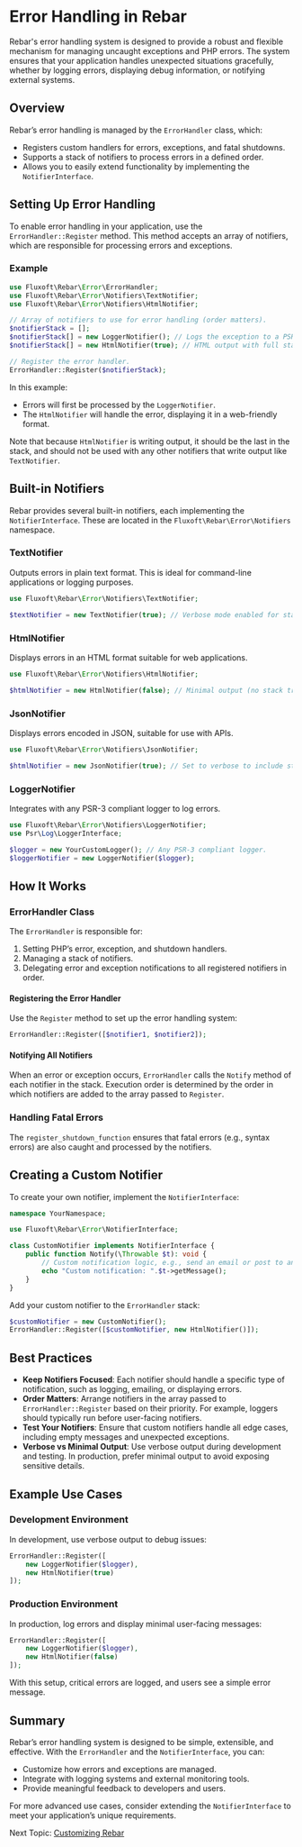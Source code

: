 # Error Handling in Rebar

Rebar's error handling system is designed to provide a robust and flexible mechanism for managing uncaught exceptions and PHP errors. The system ensures that your application handles unexpected situations gracefully, whether by logging errors, displaying debug information, or notifying external systems.

## Overview
Rebar’s error handling is managed by the `ErrorHandler` class, which:
- Registers custom handlers for errors, exceptions, and fatal shutdowns.
- Supports a stack of notifiers to process errors in a defined order.
- Allows you to easily extend functionality by implementing the `NotifierInterface`.

## Setting Up Error Handling

To enable error handling in your application, use the `ErrorHandler::Register` method. This method accepts an array of notifiers, which are responsible for processing errors and exceptions.

### Example
```php
use Fluxoft\Rebar\Error\ErrorHandler;
use Fluxoft\Rebar\Error\Notifiers\TextNotifier;
use Fluxoft\Rebar\Error\Notifiers\HtmlNotifier;

// Array of notifiers to use for error handling (order matters).
$notifierStack = [];
$notifierStack[] = new LoggerNotifier(); // Logs the exception to a PSR-3 compliant logger.
$notifierStack[] = new HtmlNotifier(true); // HTML output with full stack trace in verbose mode.

// Register the error handler.
ErrorHandler::Register($notifierStack);
```

In this example:
- Errors will first be processed by the `LoggerNotifier`.
- The `HtmlNotifier` will handle the error, displaying it in a web-friendly format.

Note that because `HtmlNotifier` is writing output, it should be the last in the stack, and should not be used
with any other notifiers that write output like `TextNotifier`.

## Built-in Notifiers
Rebar provides several built-in notifiers, each implementing the `NotifierInterface`. These are located in the `Fluxoft\Rebar\Error\Notifiers` namespace.

### TextNotifier
Outputs errors in plain text format. This is ideal for command-line applications or logging purposes.
```php
use Fluxoft\Rebar\Error\Notifiers\TextNotifier;

$textNotifier = new TextNotifier(true); // Verbose mode enabled for stack traces.
```

### HtmlNotifier
Displays errors in an HTML format suitable for web applications.
```php
use Fluxoft\Rebar\Error\Notifiers\HtmlNotifier;

$htmlNotifier = new HtmlNotifier(false); // Minimal output (no stack trace).
```

### JsonNotifier
Displays errors encoded in JSON, suitable for use with APIs.
```php
use Fluxoft\Rebar\Error\Notifiers\JsonNotifier;

$htmlNotifier = new JsonNotifier(true); // Set to verbose to include stack trace and specific message.
```

### LoggerNotifier
Integrates with any PSR-3 compliant logger to log errors.
```php
use Fluxoft\Rebar\Error\Notifiers\LoggerNotifier;
use Psr\Log\LoggerInterface;

$logger = new YourCustomLogger(); // Any PSR-3 compliant logger.
$loggerNotifier = new LoggerNotifier($logger);
```

## How It Works

### ErrorHandler Class
The `ErrorHandler` is responsible for:
1. Setting PHP’s error, exception, and shutdown handlers.
2. Managing a stack of notifiers.
3. Delegating error and exception notifications to all registered notifiers in order.

#### Registering the Error Handler
Use the `Register` method to set up the error handling system:
```php
ErrorHandler::Register([$notifier1, $notifier2]);
```

#### Notifying All Notifiers
When an error or exception occurs, `ErrorHandler` calls the `Notify` method of each notifier in the stack. Execution order is determined by the order in which notifiers are added to the array passed to `Register`.

### Handling Fatal Errors
The `register_shutdown_function` ensures that fatal errors (e.g., syntax errors) are also caught and processed by the notifiers.

## Creating a Custom Notifier
To create your own notifier, implement the `NotifierInterface`:

```php
namespace YourNamespace;

use Fluxoft\Rebar\Error\NotifierInterface;

class CustomNotifier implements NotifierInterface {
	public function Notify(\Throwable $t): void {
		// Custom notification logic, e.g., send an email or post to an API.
		echo "Custom notification: ".$t->getMessage();
	}
}
```

Add your custom notifier to the `ErrorHandler` stack:
```php
$customNotifier = new CustomNotifier();
ErrorHandler::Register([$customNotifier, new HtmlNotifier()]);
```

## Best Practices
- **Keep Notifiers Focused**: Each notifier should handle a specific type of notification, such as logging, emailing, or displaying errors.
- **Order Matters**: Arrange notifiers in the array passed to `ErrorHandler::Register` based on their priority. For example, loggers should typically run before user-facing notifiers.
- **Test Your Notifiers**: Ensure that custom notifiers handle all edge cases, including empty messages and unexpected exceptions.
- **Verbose vs Minimal Output**: Use verbose output during development and testing. In production, prefer minimal output to avoid exposing sensitive details.

## Example Use Cases

### Development Environment
In development, use verbose output to debug issues:
```php
ErrorHandler::Register([
	new LoggerNotifier($logger),
	new HtmlNotifier(true)
]);
```

### Production Environment
In production, log errors and display minimal user-facing messages:
```php
ErrorHandler::Register([
	new LoggerNotifier($logger),
	new HtmlNotifier(false)
]);
```

With this setup, critical errors are logged, and users see a simple error message.

## Summary
Rebar’s error handling system is designed to be simple, extensible, and effective. With the `ErrorHandler` and the `NotifierInterface`, you can:
- Customize how errors and exceptions are managed.
- Integrate with logging systems and external monitoring tools.
- Provide meaningful feedback to developers and users.

For more advanced use cases, consider extending the `NotifierInterface` to meet your application’s unique requirements.

Next Topic: [Customizing Rebar](customizing-rebar.md)
